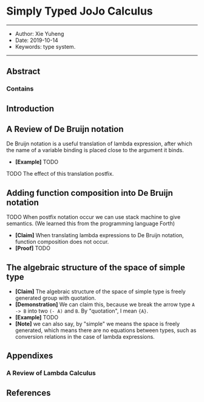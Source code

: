 # Simply Typed JoJo Calculus

------
- Author: Xie Yuheng
- Date: 2019-10-14
- Keywords: type system.
------

## Abstract

### Contains

## Introduction

## A Review of De Bruijn notation

De Bruijn notation is a useful translation of lambda expression,
after which the name of a variable binding is placed close to the argument it binds.

- **[Example]** TODO

TODO The effect of this translation postfix.

## Adding function composition into De Bruijn notation

TODO When postfix notation occur we can use stack machine to give semantics.
(We learned this from the programming language Forth)

- **[Claim]** When translating lambda expressions to De Bruijn notation, function composition does not occur.
- **[Proof]** TODO

## The algebraic structure of the space of simple type

- **[Claim]** The algebraic structure of the space of simple type is freely generated group with quotation.
- **[Demonstration]** We can claim this, because we break the arrow type `A -> B` into two `(- A)` and `B`.
  By "quotation", I mean `{A}`.
- **[Example]** TODO
- **[Note]** we can also say,
  by "simple" we means the space is freely generated,
  which means there are no equations between types,
  such as conversion relations in the case of lambda expressions.

## Appendixes

### A Review of Lambda Calculus

## References
